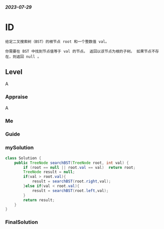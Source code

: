 ##### 2023-07-29
# ID
```
给定二叉搜索树（BST）的根节点 root 和一个整数值 val。

你需要在 BST 中找到节点值等于 val 的节点。 返回以该节点为根的子树。 如果节点不存在，则返回 null 。
```
## Level
A
### Appraise
A
### Me



### Guide


### mySolution
```java
class Solution {
    public TreeNode searchBST(TreeNode root, int val) {
        if (root == null || root.val == val)  return root;
        TreeNode result = null;
        if(val > root.val){
            result = searchBST(root.right,val);
        }else if(val < root.val){
            result = searchBST(root.left,val);
        }
        return result;
    }
}
```
### FinalSolution
```java

```
